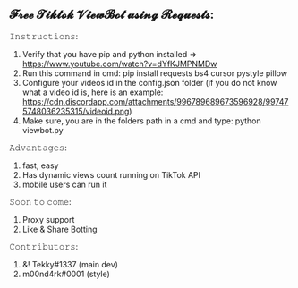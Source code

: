 𝓕𝓻𝓮𝓮 𝓣𝓲𝓴𝓽𝓸𝓴 𝓥𝓲𝓮𝔀𝓑𝓸𝓽 𝓾𝓼𝓲𝓷𝓰 𝓡𝓮𝓺𝓾𝓮𝓼𝓽𝓼:
---------------------------------------------


𝙸𝚗𝚜𝚝𝚛𝚞𝚌𝚝𝚒𝚘𝚗𝚜:

1. Verify that you have pip and python installed => https://www.youtube.com/watch?v=dYfKJMPNMDw
2. Run this command in cmd: pip install requests bs4 cursor pystyle pillow
3. Configure your videos id in the config.json folder
(if you do not know what a video id is, here is an example: https://cdn.discordapp.com/attachments/996789689673596928/997475748036235315/videoid.png)
4. Make sure, you are in the folders path in a cmd and type: python viewbot.py

𝙰𝚍𝚟𝚊𝚗𝚝𝚊𝚐𝚎𝚜:
1.  fast, easy
2.  Has dynamic views count running on TikTok API
3.  mobile users can run it

𝚂𝚘𝚘𝚗 𝚝𝚘 𝚌𝚘𝚖𝚎:
1. Proxy support
2. Like & Share Botting

𝙲𝚘𝚗𝚝𝚛𝚒𝚋𝚞𝚝𝚘𝚛𝚜:
1. &! Tekky#1337 (main dev)
1. m00nd4rk#0001 (style)
